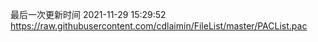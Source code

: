 最后一次更新时间 2021-11-29 15:29:52
https://raw.githubusercontent.com/cdlaimin/FileList/master/PACList.pac

